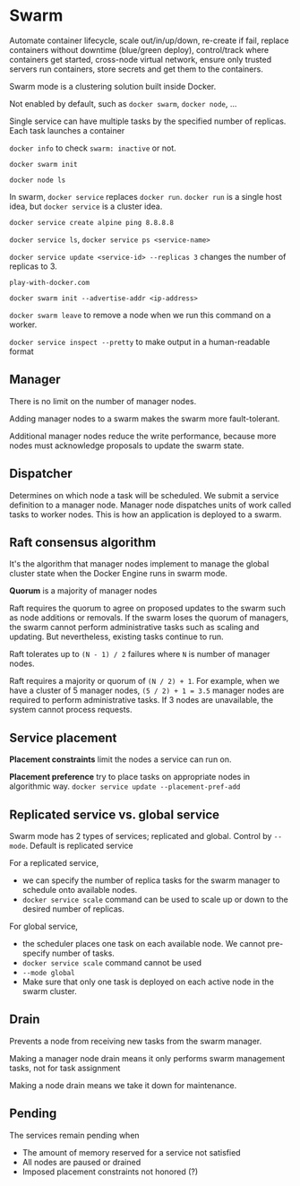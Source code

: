# Swarm

Automate container lifecycle, scale out/in/up/down, re-create if fail, replace containers without downtime (blue/green 
deploy), control/track where containers get started, cross-node virtual network, ensure only trusted servers run containers,
store secrets and get them to the containers.

Swarm mode is a clustering solution built inside Docker.

Not enabled by default, such as `docker swarm`, `docker node`, ...

Single service can have multiple tasks by the specified number of replicas. Each task launches a container

`docker info` to check `swarm: inactive` or not.

`docker swarm init`

`docker node ls`

In swarm, `docker service` replaces `docker run`. `docker run` is a single host idea, but `docker service` is a cluster
idea.

`docker service create alpine ping 8.8.8.8`

`docker service ls`, `docker service ps <service-name>`

`docker service update <service-id> --replicas 3` changes the number of replicas to 3.

`play-with-docker.com`

`docker swarm init --advertise-addr <ip-address>`

`docker swarm leave` to remove a node when we run this command on a worker.

`docker service inspect --pretty` to make output in a human-readable format

## Manager

There is no limit on the number of manager nodes.

Adding manager nodes to a swarm makes the swarm more fault-tolerant.

Additional manager nodes reduce the write performance, because more nodes must acknowledge proposals to update the swarm
state.

## Dispatcher

Determines on which node a task will be scheduled. We submit a service definition to a manager node. Manager node dispatches
units of work called tasks to worker nodes. This is how an application is deployed to a swarm.

## Raft consensus algorithm

It's the algorithm that manager nodes implement to manage the global cluster state when the Docker Engine runs in swarm mode.

**Quorum** is a majority of manager nodes

Raft requires the quorum to agree on proposed updates to the swarm such as node additions or removals. If the swarm loses
the quorum of managers, the swarm cannot perform administrative tasks such as scaling and updating. But nevertheless, 
existing tasks continue to run.

Raft tolerates up to `(N - 1) / 2` failures where `N` is number of manager nodes.

Raft requires a majority or quorum of `(N / 2) + 1`. For example, when we have a cluster of 5 manager nodes, `(5 / 2) + 1
= 3.5` manager nodes are required to perform administrative tasks. If 3 nodes are unavailable, the system cannot process requests.

## Service placement

**Placement constraints** limit the nodes a service can run on.

**Placement preference** try to place tasks on appropriate nodes in algorithmic way. `docker service update --placement-pref-add
`

## Replicated service vs. global service

Swarm mode has 2 types of services; replicated and global. Control by `--mode`. Default is replicated service

For a replicated service, 
- we can specify the number of replica tasks for the swarm manager to schedule onto available nodes.
- `docker service scale` command can be used to scale up or down to the desired number of replicas.

For global service, 
- the scheduler places one task on each available node. We cannot pre-specify number of tasks. 
- `docker service scale` command cannot be used
- `--mode global`
- Make sure that only one task is deployed on each active node in the swarm cluster.

## Drain

Prevents a node from receiving new tasks from the swarm manager.

Making a manager node drain means it only performs swarm management tasks, not for task assignment

Making a node drain means we take it down for maintenance.

## Pending

The services remain pending when
- The amount of memory reserved for a service not satisfied
- All nodes are paused or drained
- Imposed placement constraints not honored (?)
